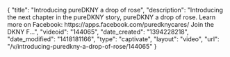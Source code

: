 {
    "title": "Introducing pureDKNY a drop of rose",
    "description": "Introducing the next chapter in the pureDKNY story, pureDKNY a drop of rose. Learn more on Facebook: https:\/\/apps.facebook.com\/puredknycares\/ Join the DKNY F...",
    "videoid": "144065",
    "date_created": "1394228218",
    "date_modified": "1418181166",
    "type": "captivate",
    "layout": "video",
    "url": "\/v\/introducing-puredkny-a-drop-of-rose\/144065"
}